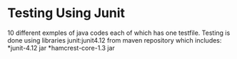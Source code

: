 # Testing Using Junit

10 different exmples of java codes each of which has one testfile.
Testing is done using libraries junit:junit4.12 from maven repository which includes:
*junit-4.12 jar
*hamcrest-core-1.3 jar

